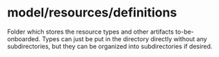 # model/resources/definitions

Folder which stores the resource types and other artifacts to-be-onboarded. Types can just be put in the directory directly without any subdirectories, but they can be organized into subdirectories if desired.